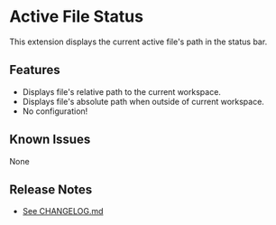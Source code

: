 # Active File Status

This extension displays the current active file's path in the status bar.

## Features

- Displays file's relative path to the current workspace.
- Displays file's absolute path when outside of current workspace.
- No configuration!

## Known Issues

None

## Release Notes
- [See CHANGELOG.md](CHANGELOG.md)
